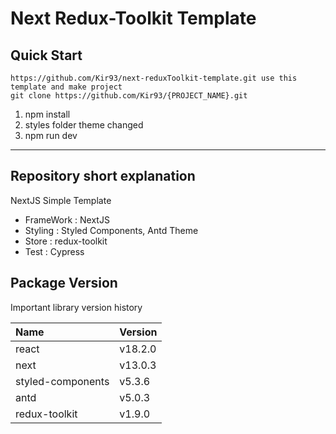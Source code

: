 # Next Redux-Toolkit Template

## Quick Start

```
https://github.com/Kir93/next-reduxToolkit-template.git use this template and make project
git clone https://github.com/Kir93/{PROJECT_NAME}.git
```

1. npm install
2. styles folder theme changed
3. npm run dev

---

## Repository short explanation

NextJS Simple Template

- FrameWork : NextJS
- Styling : Styled Components, Antd Theme
- Store : redux-toolkit
- Test : Cypress

## Package Version

Important library version history

| Name              | Version |
| :---------------- | :------ |
| react             | v18.2.0 |
| next              | v13.0.3 |
| styled-components | v5.3.6  |
| antd              | v5.0.3  |
| redux-toolkit     | v1.9.0  |
